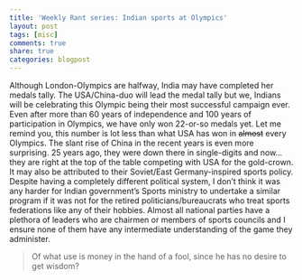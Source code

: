 ```yaml
---
title: 'Weekly Rant series: Indian sports at Olympics'
layout: post
tags: [misc]
comments: true
share: true
categories: blogpost
---
```

Although London-Olympics are halfway, India may have completed her medals tally. The USA/China-duo will lead the medal tally but we, Indians will be celebrating this Olympic being their most successful campaign ever. Even after more than 60 years of independence and 100 years of participation in Olympics, we have only won 22-or-so medals yet. Let me remind you, this number is lot less than what USA has won in <s>almost</s> every Olympics. The slant rise of China in the recent years is even more surprising. 25 years ago, they were down there in single-digits and now…they are right at the top of the table competing with USA for the gold-crown. It may also be attributed to their Soviet/East Germany-inspired sports policy. Despite having a completely different political system, I don’t think it was any harder for Indian government’s Sports ministry to undertake a similar program if it was not for the retired politicians/bureaucrats who treat sports federations like any of their hobbies. Almost all national parties have a plethora of leaders who are chairmen or members of sports councils and I ensure none of them have any intermediate understanding of the game they administer.

> Of what use is money in the hand of a fool, since he has no desire to get wisdom?